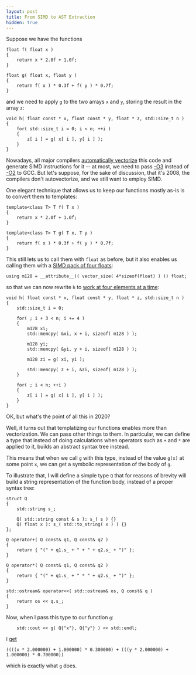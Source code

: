 ```yaml
---
layout: post
title: From SIMD to AST Extraction
hidden: true
---
```


Suppose we have the functions

```
float f( float x )
{
    return x * 2.0f + 1.0f;
}

float g( float x, float y )
{
    return f( x ) * 0.3f + f( y ) * 0.7f;
}
```

and we need to apply `g` to the two arrays `x` and `y`,
storing the result in the array `z`:

```
void h( float const * x, float const * y, float * z, std::size_t n )
{
    for( std::size_t i = 0; i < n; ++i )
    {
        z[ i ] = g( x[ i ], y[ i ] );
    }
}
```

Nowadays, all major compilers
[automatically vectorize](https://godbolt.org/z/q148se)
this code and generate SIMD instructions for it -- at most,
we need to pass [-O3](https://godbolt.org/z/c71vo5) instead
of [-O2](https://godbolt.org/z/63hqG4) to GCC. But let's
suppose, for the sake of discussion, that it's 2008, the
compilers don't autovectorize, and we still want to employ SIMD.

One elegant technique that allows us to keep our functions
mostly as-is is to convert them to templates:

```
template<class T> T f( T x )
{
    return x * 2.0f + 1.0f;
}

template<class T> T g( T x, T y )
{
    return f( x ) * 0.3f + f( y ) * 0.7f;
}
```

This still lets us to call them with `float` as before, but
it also enables us calling them with a
[SIMD pack of four floats](https://gcc.gnu.org/onlinedocs/gcc/Vector-Extensions.html):

```
using m128 = __attribute__(( vector_size( 4*sizeof(float) ) )) float;
```

so that we can now rewrite `h` to
[work at four elements at a time](https://godbolt.org/z/Y8xqd9):

```
void h( float const * x, float const * y, float * z, std::size_t n )
{
    std::size_t i = 0;

    for( ; i + 3 < n; i += 4 )
    {
        m128 xi;
        std::memcpy( &xi, x + i, sizeof( m128 ) );

        m128 yi;
        std::memcpy( &yi, y + i, sizeof( m128 ) );

        m128 zi = g( xi, yi );

        std::memcpy( z + i, &zi, sizeof( m128 ) );
    }

    for( ; i < n; ++i )
    {
        z[ i ] = g( x[ i ], y[ i ] );
    }
}
```

OK, but what's the point of all this in 2020?

Well, it turns out that templatizing our functions enables more
than vectorization. We can pass other things to them. In particular,
we can define a type that instead of doing calculations when operators
such as `+` and `*` are applied to it, builds an abstract syntax tree
instead.

This means that when we call `g` with this type, instead of the value
`g(x)` at some point `x`, we can get a symbolic representation of the body
of `g`.

To illustrate that, I will define a simple type `Q` that for reasons of
brevity will build a string representation of the function body, instead
of a proper syntax tree:

```
struct Q
{
    std::string s_;

    Q( std::string const & s ): s_( s ) {}
    Q( float x ): s_( std::to_string( x ) ) {}
};

Q operator+( Q const& q1, Q const& q2 )
{
    return { "(" + q1.s_ + " + " + q2.s_ + ")" };
}

Q operator*( Q const& q1, Q const& q2 )
{
    return { "(" + q1.s_ + " * " + q2.s_ + ")" };
}

std::ostream& operator<<( std::ostream& os, Q const& q )
{
    return os << q.s_;
}
```

Now, when I pass this type to our function `g`:

```
    std::cout << g( Q{"x"}, Q{"y"} ) << std::endl;
```

I [get](https://godbolt.org/z/jonEWT)

```
((((x * 2.000000) + 1.000000) * 0.300000) + (((y * 2.000000) + 1.000000) * 0.700000))
```

which is exactly what `g` does.
